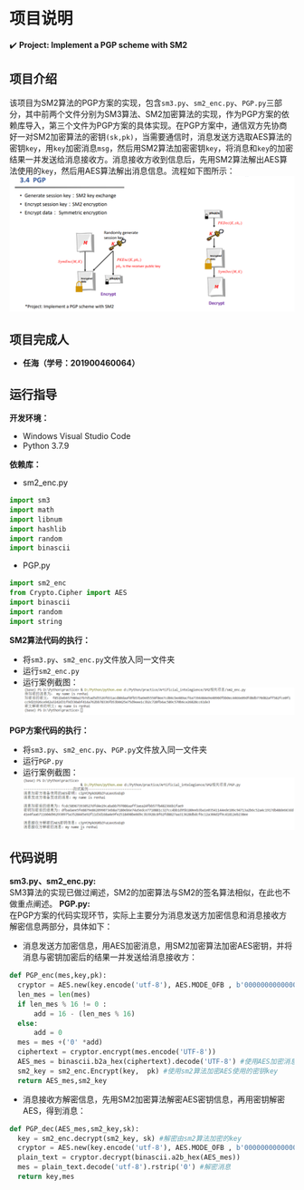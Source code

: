 项目说明
===
:heavy_check_mark: **Project: Implement a PGP scheme with SM2**  
## 项目介绍  
该项目为SM2算法的PGP方案的实现，包含`sm3.py`、`sm2_enc.py`、`PGP.py`三部分，其中前两个文件分别为SM3算法、SM2加密算法的实现，作为PGP方案的依赖库导入，第三个文件为PGP方案的具体实现。在PGP方案中，通信双方先协商好一对SM2加密算法的密钥`(sk,pk)`，当需要通信时，消息发送方选取AES算法的密钥`key`，用`key`加密消息`msg`，然后用SM2算法加密密钥`key`，将消息和`key`的加密结果一并发送给消息接收方。消息接收方收到信息后，先用SM2算法解出AES算法使用的`key`，然后用AES算法解出消息信息。流程如下图所示：
![20220729231638](images/20220729231638.png)
 ## 项目完成人
 * **任海（学号：201900460064）**  
 ## 运行指导 
 **开发环境：** 
 * Windows Visual Studio Code  
 * Python 3.7.9  
 
 **依赖库：**  
 * sm2_enc.py
 ```Python
import sm3
import math
import libnum
import hashlib
import random
import binascii
 ```
 * PGP.py
 ```Python
import sm2_enc
from Crypto.Cipher import AES
import binascii
import random
import string
 ```
 
 **SM2算法代码的执行：** 
 * 将`sm3.py`、`sm2_enc.py`文件放入同一文件夹
 * 运行`sm2_enc.py`
 * 运行案例截图：
 ![20220729232228](images/20220729232228.png)
 
 **PGP方案代码的执行：** 
 * 将`sm3.py`、`sm2_enc.py`、`PGP.py`文件放入同一文件夹
 * 运行`PGP.py`
 * 运行案例截图：
 ![20220729231657](images/20220729231657.png)
 
  ## 代码说明  
  **sm3.py、sm2_enc.py:**  
  SM3算法的实现已做过阐述，SM2的加密算法与SM2的签名算法相似，在此也不做重点阐述。
  **PGP.py:**  
  在PGP方案的代码实现环节，实际上主要分为消息发送方加密信息和消息接收方解密信息两部分，具体如下：
  * 消息发送方加密信息，用AES加密消息，用SM2加密算法加密AES密钥，并将消息与密钥加密后的结果一并发送给消息接收方：
  ```Python
  def PGP_enc(mes,key,pk):
    cryptor = AES.new(key.encode('utf-8'), AES.MODE_OFB , b'0000000000000000')
    len_mes = len(mes)
    if len_mes % 16 != 0 :
        add = 16 - (len_mes % 16)
    else:
        add = 0
    mes = mes +('0' *add)
    ciphertext = cryptor.encrypt(mes.encode('UTF-8')) 
    AES_mes = binascii.b2a_hex(ciphertext).decode('UTF-8') #使用AES加密消息后的密文
    sm2_key = sm2_enc.Encrypt(key,  pk) #使用sm2算法加密AES使用的密钥key
    return AES_mes,sm2_key
  ```
  * 消息接收方解密信息，先用SM2加密算法解密AES密钥信息，再用密钥解密AES，得到消息：
  ```Python
  def PGP_dec(AES_mes,sm2_key,sk):
    key = sm2_enc.decrypt(sm2_key, sk) #解密由sm2算法加密的key
    cryptor = AES.new(key.encode('utf-8'), AES.MODE_OFB , b'0000000000000000')
    plain_text = cryptor.decrypt(binascii.a2b_hex(AES_mes)) 
    mes = plain_text.decode('utf-8').rstrip('0') #解密消息
    return key,mes
  ```
